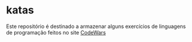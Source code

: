 # katas

Este repositório é destinado a armazenar alguns exercícios de linguagens de programação feitos no site [CodeWars](https://www.codewars.com/)
